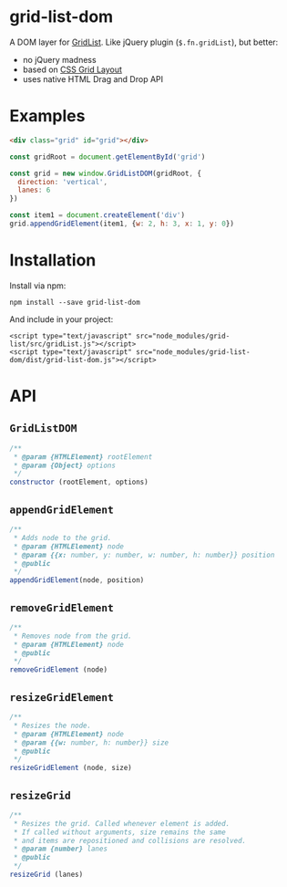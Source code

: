 # grid-list-dom

A DOM layer for [GridList](https://github.com/hootsuite/grid). Like
jQuery plugin (`$.fn.gridList`), but better:
* no jQuery madness
* based on [CSS Grid Layout](https://www.w3.org/TR/css-grid-1/)
* uses native HTML Drag and Drop API

# Examples

```html
<div class="grid" id="grid"></div>
```

```javascript
const gridRoot = document.getElementById('grid')

const grid = new window.GridListDOM(gridRoot, {
  direction: 'vertical',
  lanes: 6
})

const item1 = document.createElement('div')
grid.appendGridElement(item1, {w: 2, h: 3, x: 1, y: 0})
```

# Installation

Install via npm:

```
npm install --save grid-list-dom
```

And include in your project:

```
<script type="text/javascript" src="node_modules/grid-list/src/gridList.js"></script>
<script type="text/javascript" src="node_modules/grid-list-dom/dist/grid-list-dom.js"></script>
```

# API

## `GridListDOM`

```javascript
/**
 * @param {HTMLElement} rootElement
 * @param {Object} options
 */
constructor (rootElement, options)
```

## `appendGridElement`

```javascript
/**
 * Adds node to the grid.
 * @param {HTMLElement} node
 * @param {{x: number, y: number, w: number, h: number}} position
 * @public
 */
appendGridElement(node, position)
```

## `removeGridElement`

```javascript
/**
 * Removes node from the grid.
 * @param {HTMLElement} node
 * @public
 */
removeGridElement (node)
```

## `resizeGridElement`

```javascript
/**
 * Resizes the node.
 * @param {HTMLElement} node
 * @param {{w: number, h: number}} size
 * @public
 */
resizeGridElement (node, size)
```

## `resizeGrid`

```javascript
/**
 * Resizes the grid. Called whenever element is added.
 * If called without arguments, size remains the same
 * and items are repositioned and collisions are resolved.
 * @param {number} lanes
 * @public
 */
resizeGrid (lanes)
```
